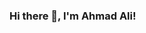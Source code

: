 ### Hi there 👋, I'm Ahmad Ali!

<!--
**ahmdali25/ahmdali25** is a ✨ _special_ ✨ repository because its `README.md` (this file) appears on your GitHub profile.

- 🌱 I’m currently learning Vue.js

